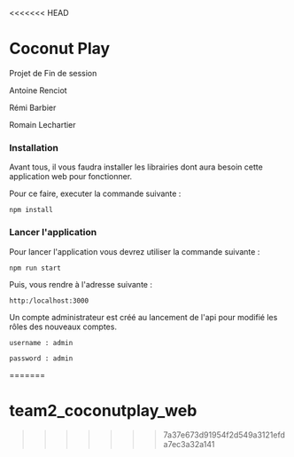 <<<<<<< HEAD
# Coconut Play

Projet de Fin de session

Antoine Renciot

Rémi Barbier

Romain Lechartier


### Installation

Avant tous, il vous faudra installer les librairies dont aura besoin cette application web pour fonctionner.

Pour ce faire, executer la commande suivante :

```
npm install
```

### Lancer l'application

Pour lancer l'application vous devrez utiliser la commande suivante :

```
npm run start
```

Puis, vous rendre à l'adresse suivante :

```
http:/localhost:3000
```

Un compte administrateur est créé au lancement de l'api pour modifié les rôles des nouveaux comptes.

```
username : admin

password : admin
```
=======
# team2_coconutplay_web

>>>>>>> 7a37e673d91954f2d549a3121efda7ec3a32a141
